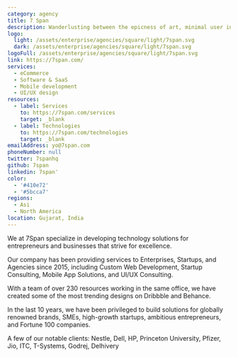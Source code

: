 ```yaml
---
category: agency
title: 7 Span
description: Wanderlusting between the epicness of art, minimal user interfaces, web experiences, and programming, we create vintage-level realities for touching the user's heart.
logo:
  light: /assets/enterprise/agencies/square/light/7span.svg
  dark: /assets/enterprise/agencies/square/light/7span.svg
logoFull: /assets/enterprise/agencies/square/light/7span.svg
link: https://7span.com/
services:
  - eCommerce
  - Software & SaaS
  - Mobile development
  - UI/UX design
resources:
  - label: Services
    to: https://7span.com/services
    target: _blank
  - label: Technologies
    to: https://7span.com/technologies
    target: _blank
emailAddress: yo@7span.com
phoneNumber: null
twitter: 7spanhq
github: 7span
linkedin: 7span'
color:
  - '#410e72'
  - '#5bcca7'
regions:
  - Asi
  - North America
location: Gujarat, India
---
```


We at 7Span specialize in developing technology solutions for entrepreneurs and businesses that strive for excellence.

Our company has been providing services to Enterprises, Startups, and Agencies since 2015, including Custom Web Development, Startup Consulting, Mobile App Solutions, and UI/UX Consulting.

With a team of over 230 resources working in the same office, we have created some of the most trending designs on Dribbble and Behance.

In the last 10 years, we have been privileged to build solutions for globally renowned brands, SMEs, high-growth startups, ambitious entrepreneurs, and Fortune 100 companies.

A few of our notable clients: Nestle, Dell, HP, Princeton University, Pfizer, Jio, ITC, T-Systems, Godrej, Delhivery
